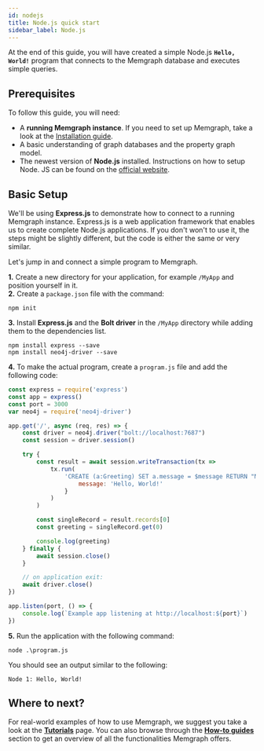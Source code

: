 ```yaml
---
id: nodejs
title: Node.js quick start
sidebar_label: Node.js
---
```


At the end of this guide, you will have created a simple Node.js **`Hello,
World!`** program that connects to the Memgraph database and executes simple
queries.

## Prerequisites

To follow this guide, you will need:
* A **running Memgraph instance**. If you need to set up Memgraph, take a look
  at the [Installation guide](/installation/overview.mdx).
* A basic understanding of graph databases and the property graph model.
* The newest version of **Node.js** installed. Instructions on how to setup
  Node. JS can be found on the [official
  website](https://nodejs.org/en/download/).

## Basic Setup

We'll be using **Express.js** to demonstrate how to connect to a running
Memgraph instance. Express.js is a web application framework that enables us to
create complete Node.js applications. If you don't won't to use it, the steps
might be slightly different, but the code is either the same or very
similar.

Let's jump in and connect a simple program to Memgraph.

**1.** Create a new directory for your application, for example `/MyApp` and
position yourself in it.<br /> **2.** Create a `package.json` file with the
command:

```
npm init
```

**3.** Install **Express.js** and the **Bolt driver** in the `/MyApp` directory
while adding them to the dependencies list.

```
npm install express --save
npm install neo4j-driver --save
```

**4.** To make the actual program, create a `program.js` file and add the
following code:

```javascript
const express = require('express')
const app = express()
const port = 3000
var neo4j = require('neo4j-driver')

app.get('/', async (req, res) => {
    const driver = neo4j.driver("bolt://localhost:7687")
    const session = driver.session()

    try {
        const result = await session.writeTransaction(tx =>
            tx.run(
                'CREATE (a:Greeting) SET a.message = $message RETURN "Node " + id(a) + ": " + a.message', {
                    message: 'Hello, World!'
                }
            )
        )

        const singleRecord = result.records[0]
        const greeting = singleRecord.get(0)

        console.log(greeting)
    } finally {
        await session.close()
    }

    // on application exit:
    await driver.close()
})

app.listen(port, () => {
    console.log(`Example app listening at http://localhost:${port}`)
})
```

**5.** Run the application with the following command:

```
node .\program.js
```

You should see an output similar to the following:

```
Node 1: Hello, World!
```

## Where to next?

For real-world examples of how to use Memgraph, we suggest you take a look at
the **[Tutorials](/tutorials/overview.md)** page. You can also browse through
the **[How-to guides](/how-to-guides/overview.md)**
section to get an overview of all the functionalities Memgraph offers.

